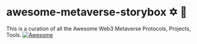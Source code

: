 # awesome-metaverse-storybox ✡ 🔮
This is a curation of all the Awesome Web3 Metaverse Protocols, Projects, Tools. [![Awesome](https://awesome.re/badge.svg)](https://awesome.re)
